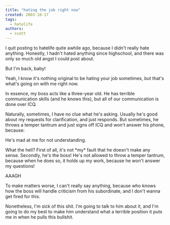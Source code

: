 ```yaml
---
title: "hating the job right now"
created: 2003-10-17
tags:
  - hatelife
authors:
  - scott
---
```


I quit posting to hatelife quite awhile ago, because I didn't really hate anything. Honestly, I hadn't hated anything since highschool, and there was only so much old angst I could post about.

But I'm back, baby!

Yeah, I know it's nothing original to be hating your job sometimes, but that's what's going on with me right now.

In essence, my boss acts like a three-year old. He has terrible communication skills (and he knows this), but all of our communication is done over ICQ.

Naturally, sometimes, I have no clue what he's asking. Usually he's good about my requests for clarification, and just responds. But sometimes, he throws a temper tantrum and just signs off ICQ and won't answer his phone, because:

He's mad at me for not understanding.

What the hell? First of all, it's not \*my\* fault that he doesn't make any sense. Secondly, he's the boss! He's not allowed to throw a temper tantrum, because when he does so, it holds up my work, because he won't answer my questions!

AAAGH

To make matters worse, I can't really say anything, because who knows how the boss will handle criticism from his subordinate, and I don't wanna get fired for this.

Nonetheless, I'm sick of this shit. I'm going to talk to him about it, and I'm going to do my best to make him understand what a terrible position it puts me in when he pulls this bullshit.
